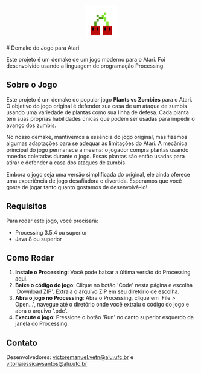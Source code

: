 <p align="center">
  <img src="data/cereja.png" alt="Descrição da Imagem"/>
</p>
# Demake do Jogo para Atari

Este projeto é um demake de um jogo moderno para o Atari. Foi desenvolvido usando a linguagem de programação Processing.

## Sobre o Jogo

Este projeto é um demake do popular jogo **Plants vs Zombies** para o Atari. O objetivo do jogo original é defender sua casa de um ataque de zumbis usando uma variedade de plantas como sua linha de defesa. Cada planta tem suas próprias habilidades únicas que podem ser usadas para impedir o avanço dos zumbis.

No nosso demake, mantivemos a essência do jogo original, mas fizemos algumas adaptações para se adequar às limitações do Atari. A mecânica principal do jogo permanece a mesma: o jogador compra plantas usando moedas coletadas durante o jogo. Essas plantas são então usadas para atirar e defender a casa dos ataques de zumbis.

Embora o jogo seja uma versão simplificada do original, ele ainda oferece uma experiência de jogo desafiadora e divertida. Esperamos que você goste de jogar tanto quanto gostamos de desenvolvê-lo!

## Requisitos

Para rodar este jogo, você precisará:

- Processing 3.5.4 ou superior
- Java 8 ou superior

## Como Rodar

1. **Instale o Processing**: Você pode baixar a última versão do Processing aqui.
2. **Baixe o código do jogo**: Clique no botão 'Code' nesta página e escolha 'Download ZIP'. Extraia o arquivo ZIP em seu diretório de escolha.
3. **Abra o jogo no Processing**: Abra o Processing, clique em 'File > Open...', navegue até o diretório onde você extraiu o código do jogo e abra o arquivo '.pde'.
4. **Execute o jogo**: Pressione o botão 'Run' no canto superior esquerdo da janela do Processing.

## Contato

Desenvolvedores: victoremanuel.vetn@alu.ufc.br e vitoriajessicavsantos@alu.ufc.br
